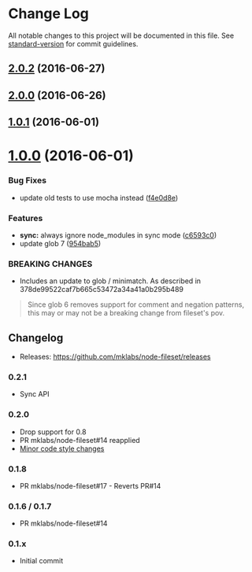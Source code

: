 # Change Log

All notable changes to this project will be documented in this file. See [standard-version](https://github.com/conventional-changelog/standard-version) for commit guidelines.

<a name="2.0.2"></a>
## [2.0.2](https://github.com/mklabs/node-fileset/compare/v1.0.1...v2.0.2) (2016-06-27)



<a name="2.0.0"></a>
## [2.0.0](https://github.com/mklabs/node-fileset/compare/v1.0.1...v2.0.0) (2016-06-26)

<a name="1.0.1"></a>
## [1.0.1](https://github.com/mklabs/node-fileset/compare/v1.0.0...v1.0.1) (2016-06-01)



<a name="1.0.0"></a>
# [1.0.0](https://github.com/mklabs/node-fileset/compare/v0.2.1...v1.0.0) (2016-06-01)


### Bug Fixes

* update old tests to use mocha instead ([f4e0d8e](https://github.com/mklabs/node-fileset/commit/f4e0d8e))


### Features

* **sync:** always ignore node_modules in sync mode ([c6593c0](https://github.com/mklabs/node-fileset/commit/c6593c0))
* update glob 7 ([954bab5](https://github.com/mklabs/node-fileset/commit/954bab5))


### BREAKING CHANGES

* Includes an update to glob / minimatch. As described in
  378de99522caf7b665c53472a34a41a0b295b489

> Since glob 6 removes support for comment and negation patterns, this may
> or may not be a breaking change from fileset's pov.

## Changelog

- Releases: https://github.com/mklabs/node-fileset/releases

### 0.2.1

- Sync API

### 0.2.0

- Drop support for 0.8
- PR mklabs/node-fileset#14 reapplied
- [Minor code style changes](bf8afae22a49cf64720177d6036090db2852d744)

### 0.1.8

- PR mklabs/node-fileset#17 - Reverts PR#14

### 0.1.6 / 0.1.7

- PR mklabs/node-fileset#14

### 0.1.x

- Initial commit

